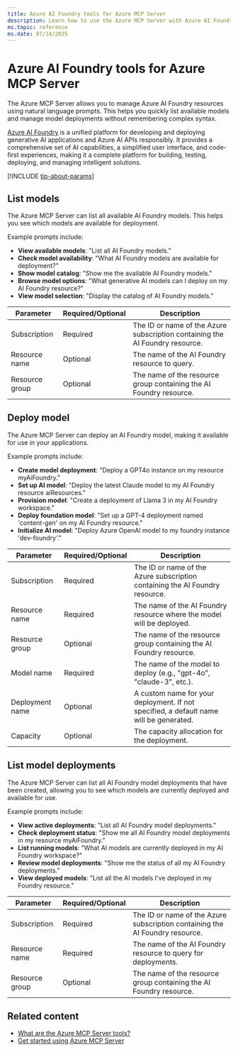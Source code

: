 ```yaml
---
title: Azure AI Foundry tools for Azure MCP Server
description: Learn how to use the Azure MCP Server with Azure AI Foundry.
ms.topic: reference
ms.date: 07/14/2025
---
```


# Azure AI Foundry tools for Azure MCP Server

The Azure MCP Server allows you to manage Azure AI Foundry resources using natural language prompts. This helps you quickly list available models and manage model deployments without remembering complex syntax.

[Azure AI Foundry](../../../azure/ai-foundry/what-is-azure-ai-foundry.md) is a unified platform for developing and deploying generative AI applications and Azure AI APIs responsibly. It provides a comprehensive set of AI capabilities, a simplified user interface, and code-first experiences, making it a complete platform for building, testing, deploying, and managing intelligent solutions.

[!INCLUDE [tip-about-params](../includes/tools/parameter-consideration.md)]

## List models

<!-- azmcp foundry models list -->

The Azure MCP Server can list all available AI Foundry models. This helps you see which models are available for deployment.

Example prompts include:

- **View available models**: "List all AI Foundry models."
- **Check model availability**: "What AI Foundry models are available for deployment?"
- **Show model catalog**: "Show me the available AI Foundry models."
- **Browse model options**: "What generative AI models can I deploy on my AI Foundry resource?"
- **View model selection**: "Display the catalog of AI Foundry models."

| Parameter | Required/Optional | Description |
|-----------|------------------|-------------|
| Subscription | Required | The ID or name of the Azure subscription containing the AI Foundry resource. |
| Resource name | Optional | The name of the AI Foundry resource to query. |
| Resource group | Optional | The name of the resource group containing the AI Foundry resource. |

## Deploy model

<!-- azmcp foundry models deploy -->

The Azure MCP Server can deploy an AI Foundry model, making it available for use in your applications.

Example prompts include:

- **Create model deployment**: "Deploy a GPT4o instance on my resource myAiFoundry."
- **Set up AI model**: "Deploy the latest Claude model to my AI Foundry resource aiResources."
- **Provision model**: "Create a deployment of Llama 3 in my AI Foundry workspace."
- **Deploy foundation model**: "Set up a GPT-4 deployment named 'content-gen' on my AI Foundry resource."
- **Initialize AI model**: "Deploy Azure OpenAI model to my foundry instance 'dev-foundry'."

| Parameter | Required/Optional | Description |
|-----------|------------------|-------------|
| Subscription | Required | The ID or name of the Azure subscription containing the AI Foundry resource. |
| Resource name | Required | The name of the AI Foundry resource where the model will be deployed. |
| Resource group | Optional | The name of the resource group containing the AI Foundry resource. |
| Model name | Required | The name of the model to deploy (e.g., "gpt-4o", "claude-3", etc.). |
| Deployment name | Optional | A custom name for your deployment. If not specified, a default name will be generated. |
| Capacity | Optional | The capacity allocation for the deployment. |

## List model deployments

<!-- azmcp foundry models deployments list -->

The Azure MCP Server can list all AI Foundry model deployments that have been created, allowing you to see which models are currently deployed and available for use.

Example prompts include:

- **View active deployments**: "List all AI Foundry model deployments."
- **Check deployment status**: "Show me all AI Foundry model deployments in my resource myAiFoundry."
- **List running models**: "What AI models are currently deployed in my AI Foundry workspace?"
- **Review model deployments**: "Show me the status of all my AI Foundry deployments."
- **View deployed models**: "List all the AI models I've deployed in my Foundry resource."

| Parameter | Required/Optional | Description |
|-----------|------------------|-------------|
| Subscription | Required | The ID or name of the Azure subscription containing the AI Foundry resource. |
| Resource name | Required | The name of the AI Foundry resource to query for deployments. |
| Resource group | Optional | The name of the resource group containing the AI Foundry resource. |

## Related content

- [What are the Azure MCP Server tools?](../tools/index.md)
- [Get started using Azure MCP Server](../get-started.md)
